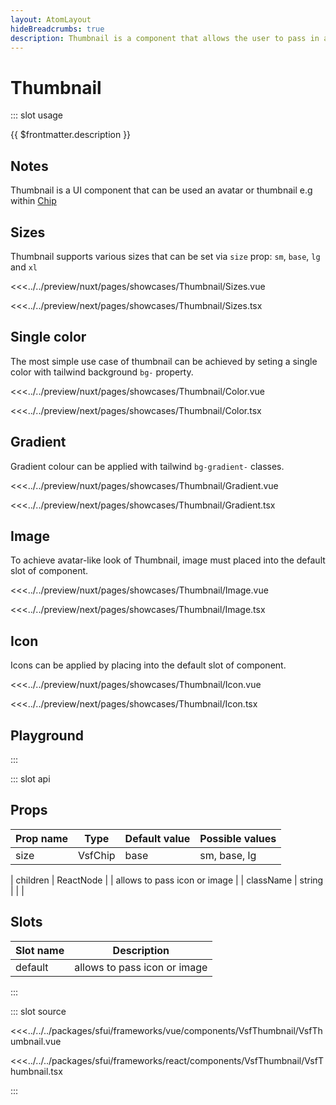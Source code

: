 ```yaml
---
layout: AtomLayout
hideBreadcrumbs: true
description: Thumbnail is a component that allows the user to pass in an custom icon/image or to pass a color/color gradient. It can be used as avatar or thumbnail for filters.
---
```

# Thumbnail

::: slot usage

{{ $frontmatter.description }}

## Notes
<!-- TODO: add link to ChipListItemFilter.md when it's implemented -->
Thumbnail is a UI component that can be used an avatar or thumbnail e.g within [Chip](chip.md)

## Sizes

Thumbnail supports various sizes that can be set via `size` prop: `sm`, `base`, `lg ` and `xl`

<Showcase showcase-name="Thumbnail/Sizes">

<!-- vue -->
<<<../../preview/nuxt/pages/showcases/Thumbnail/Sizes.vue
<!-- end vue -->
<!-- react -->
<<<../../preview/next/pages/showcases/Thumbnail/Sizes.tsx
<!-- end react -->
</Showcase>

## Single color

The most simple use case of thumbnail can be achieved by seting a single color with tailwind background `bg-` property.

<Showcase showcase-name="Thumbnail/Color">

<!-- vue -->
<<<../../preview/nuxt/pages/showcases/Thumbnail/Color.vue
<!-- end vue -->
<!-- react -->
<<<../../preview/next/pages/showcases/Thumbnail/Color.tsx
<!-- end react -->
</Showcase>

## Gradient

Gradient colour can be applied with tailwind `bg-gradient-` classes.

<Showcase showcase-name="Thumbnail/Gradient">

<!-- vue -->
<<<../../preview/nuxt/pages/showcases/Thumbnail/Gradient.vue
<!-- end vue -->
<!-- react -->
<<<../../preview/next/pages/showcases/Thumbnail/Gradient.tsx
<!-- end react -->
</Showcase>

## Image

To achieve avatar-like look of Thumbnail, image must placed into the default slot of component. 

<Showcase showcase-name="Thumbnail/Image">

<!-- vue -->
<<<../../preview/nuxt/pages/showcases/Thumbnail/Image.vue
<!-- end vue -->
<!-- react -->
<<<../../preview/next/pages/showcases/Thumbnail/Image.tsx
<!-- end react -->
</Showcase>

## Icon

Icons can be applied by placing into the default slot of component. 

<Showcase showcase-name="Thumbnail/Icon">

<!-- vue -->
<<<../../preview/nuxt/pages/showcases/Thumbnail/Icon.vue
<!-- end vue -->
<!-- react -->
<<<../../preview/next/pages/showcases/Thumbnail/Icon.tsx
<!-- end react -->
</Showcase>

## Playground 

<Generate style="height: 450px" />

:::

::: slot api

## Props

| Prop name         | Type                       | Default value | Possible values                        |
|------------------ |----------------------------|---------------|----------------------------------------|
| size              | VsfChip                    | base          | sm, base, lg                           |
<!-- react -->
| children          | ReactNode                  |               |  allows to pass icon or image          |
| className         | string                     |               |                                        |
<!-- end react -->

<!-- vue -->
## Slots

| Slot name |            Description          |
| --------- | ------------------------------- |
| default   |  allows to pass icon or image   |
<!-- end vue -->
:::

::: slot source
<SourceCode>
<!-- vue -->
<<<../../../packages/sfui/frameworks/vue/components/VsfThumbnail/VsfThumbnail.vue
<!-- end vue -->
<!-- react -->
<<<../../../packages/sfui/frameworks/react/components/VsfThumbnail/VsfThumbnail.tsx
<!-- end react -->
</SourceCode>
:::